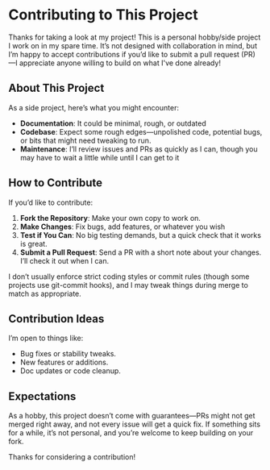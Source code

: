 # Contributing to This Project

Thanks for taking a look at my project! This is a personal hobby/side project I work on in my spare time. It’s not designed with collaboration in mind, but I’m happy to accept contributions if you’d like to submit a pull request (PR)—I appreciate anyone willing to build on what I've done already!

## About This Project

As a side project, here’s what you might encounter:

- **Documentation**: It could be minimal, rough, or outdated
- **Codebase**: Expect some rough edges—unpolished code, potential bugs, or bits that might need tweaking to run.
- **Maintenance**: I’ll review issues and PRs as quickly as I can, though you may have to wait a little while until I can get to it

## How to Contribute

If you’d like to contribute:

1. **Fork the Repository**: Make your own copy to work on.
2. **Make Changes**: Fix bugs, add features, or whatever you wish
3. **Test if You Can**: No big testing demands, but a quick check that it works is great.
4. **Submit a Pull Request**: Send a PR with a short note about your changes. I’ll check it out when I can.

I don’t usually enforce strict coding styles or commit rules (though some projects use git-commit hooks), and I may tweak things during merge to match as appropriate.
## Contribution Ideas

I’m open to things like:

- Bug fixes or stability tweaks.
- New features or additions.
- Doc updates or code cleanup.

## Expectations

As a hobby, this project doesn’t come with guarantees—PRs might not get merged right away, and not every issue will get a quick fix. If something sits for a while, it’s not personal, and you’re welcome to keep building on your fork.

Thanks for considering a contribution!